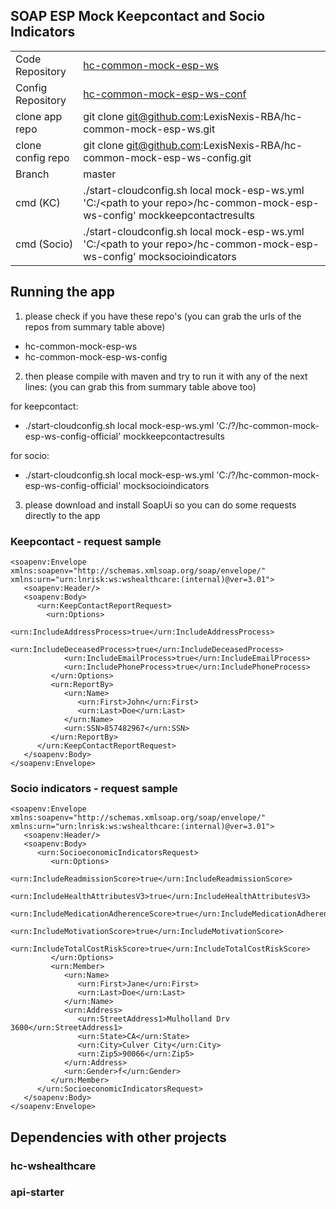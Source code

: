 ## SOAP ESP Mock Keepcontact and Socio Indicators

|  |  |
--- | --- 
|Code Repository |[hc-common-mock-esp-ws]( https://github.com/LexisNexis-RBA/hc-common-mock-esp-ws) |
|Config Repository |[hc-common-mock-esp-ws-conf](https://github.com/LexisNexis-RBA/hc-common-mock-esp-ws-conf) |
|clone app repo | git clone git@github.com:LexisNexis-RBA/hc-common-mock-esp-ws.git||
|clone config repo | git clone git@github.com:LexisNexis-RBA/hc-common-mock-esp-ws-config.git||
|Branch| master ||
|cmd (KC)|./start-cloudconfig.sh local mock-esp-ws.yml 'C:/\<path to your repo\>/hc-common-mock-esp-ws-config' mockkeepcontactresults ||
|cmd (Socio)|./start-cloudconfig.sh local mock-esp-ws.yml 'C:/\<path to your repo\>/hc-common-mock-esp-ws-config' mocksocioindicators ||


## Running the app
1) please check if you have these repo's (you can grab the urls of the repos from summary table above)
- hc-common-mock-esp-ws
- hc-common-mock-esp-ws-config

2) then please compile with maven and try to run it with any of the next lines: (you can grab this from summary table above too)

for keepcontact:
- ./start-cloudconfig.sh local mock-esp-ws.yml 'C:/?/hc-common-mock-esp-ws-config-official' mockkeepcontactresults

for socio:
- ./start-cloudconfig.sh local mock-esp-ws.yml 'C:/?/hc-common-mock-esp-ws-config-official' mocksocioindicators

3) please download and install SoapUi so you can do some requests directly to the app

### Keepcontact - request sample

	<soapenv:Envelope xmlns:soapenv="http://schemas.xmlsoap.org/soap/envelope/" xmlns:urn="urn:lnrisk:ws:wshealthcare:(internal)@ver=3.01">
	   <soapenv:Header/>
	   <soapenv:Body>
	      <urn:KeepContactReportRequest>
	      	<urn:Options>
	            <urn:IncludeAddressProcess>true</urn:IncludeAddressProcess>
	            <urn:IncludeDeceasedProcess>true</urn:IncludeDeceasedProcess>
	            <urn:IncludeEmailProcess>true</urn:IncludeEmailProcess>
	            <urn:IncludePhoneProcess>true</urn:IncludePhoneProcess>
	         </urn:Options>
	         <urn:ReportBy>
	            <urn:Name>
	               <urn:First>John</urn:First>
	               <urn:Last>Doe</urn:Last>
	            </urn:Name>
	            <urn:SSN>857482967</urn:SSN>
	         </urn:ReportBy>
	      </urn:KeepContactReportRequest>
	   </soapenv:Body>
	</soapenv:Envelope>


### Socio indicators - request sample 
	<soapenv:Envelope xmlns:soapenv="http://schemas.xmlsoap.org/soap/envelope/" xmlns:urn="urn:lnrisk:ws:wshealthcare:(internal)@ver=3.01">
	   <soapenv:Header/>
	   <soapenv:Body>
	      <urn:SocioeconomicIndicatorsRequest>
	         <urn:Options>
	            <urn:IncludeReadmissionScore>true</urn:IncludeReadmissionScore>
	            <urn:IncludeHealthAttributesV3>true</urn:IncludeHealthAttributesV3>
	            <urn:IncludeMedicationAdherenceScore>true</urn:IncludeMedicationAdherenceScore>
	            <urn:IncludeMotivationScore>true</urn:IncludeMotivationScore>
	            <urn:IncludeTotalCostRiskScore>true</urn:IncludeTotalCostRiskScore>
	         </urn:Options>
	         <urn:Member>
	            <urn:Name>
	               <urn:First>Jane</urn:First>
	               <urn:Last>Doe</urn:Last>
	            </urn:Name>
	            <urn:Address>
	               <urn:StreetAddress1>Mulholland Drv 3600</urn:StreetAddress1>
	               <urn:State>CA</urn:State>
	               <urn:City>Culver City</urn:City>
	               <urn:Zip5>90066</urn:Zip5>
	            </urn:Address>
	            <urn:Gender>f</urn:Gender>
	         </urn:Member>
	      </urn:SocioeconomicIndicatorsRequest>
	   </soapenv:Body>
	</soapenv:Envelope>  

## Dependencies with other projects
  ### hc-wshealthcare
  ### api-starter
 
